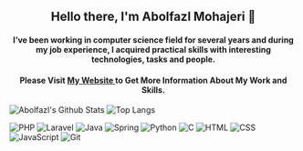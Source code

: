 <h2 align="center">
  Hello there, I'm Abolfazl Mohajeri 👋
</h2>

<h4 align="center">
  I’ve been working in computer science field for several years and during my job experience, I acquired practical skills with interesting technologies, tasks and people.
</h4>

<h4 align="center">
  Please Visit <a href="https://abolfazlmohajeri.ir" target="_blank"> My Website </a> to Get More Information About My Work and Skills.
</h4>

![Abolfazl's Github Stats](https://github-readme-stats.vercel.app/api?username=abmohajeri&count_private=true&show_icons=true&include_all_commits=true&layout=compact)
![Top Langs](https://github-readme-stats.vercel.app/api/top-langs/?username=abmohajeri&layout=compact)

![PHP](https://img.shields.io/badge/-PHP-black?logo=php&style=social)
![Laravel](https://img.shields.io/badge/-Laravel-black?logo=laravel&style=social)
![Java](https://img.shields.io/badge/-Java-black?logo=java&style=social)
![Spring](https://img.shields.io/badge/-Spring%20Framework-black?logo=spring&style=social)
![Python](https://img.shields.io/badge/-Python-black?logo=Python&style=social)
![C](https://img.shields.io/badge/-C-black?logo=c&style=social)
![HTML](https://img.shields.io/badge/-HTML-black?logo=html5&style=social)
![CSS](https://img.shields.io/badge/-CSS-black?logo=css3&style=social)
![JavaScript](https://img.shields.io/badge/-JavaScript-black?logo=javascript&style=social)
![Git](https://img.shields.io/badge/-Git-black?logo=git&style=social)
